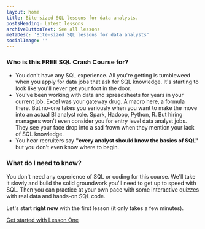 ```yaml
---
layout: home
title: Bite-sized SQL lessons for data analysts.
postsHeading: Latest lessons
archiveButtonText: See all lessons
metaDesc: 'Bite-sized SQL lessons for data analysts'
socialImage: ''
---
```


### Who is this FREE SQL Crash Course for?

- You don't have any SQL experience. All you're getting is tumbleweed when you apply for data jobs that ask for SQL knowledge. It's starting to look like you'll never get your foot in the door.
- You've been working with data and spreadsheets for years in your current job. Excel was your gateway drug. A macro here, a formula there. But no-one takes you seriously when you want to make the move into an actual BI analyst role. Spark, Hadoop, Python, R. But hiring managers won't even consider you for entry level data analyst jobs. They see your face drop into a sad frown when they mention your lack of SQL knowledge.
- You hear recruiters say **"every analyst should know the basics of SQL"** but you don't even know where to begin.


### What do I need to know?

You don't need any experience of SQL or coding for this course. 
We'll take it slowly and build the solid groundwork you'll need to get up to speed with SQL.
Then you can practice at your own pace with some interactive quizzes with real data and hands-on SQL code.

Let's start **right now** with the first lesson (it only takes a few minutes).

[Get started with Lesson One](/sql-what-is-sql)